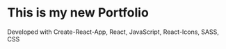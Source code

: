 # This is my new Portfolio

Developed with Create-React-App, React, JavaScript, React-Icons, SASS, CSS